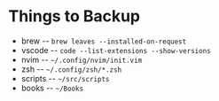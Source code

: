 # Things to Backup

- brew -- `brew leaves --installed-on-request`
- vscode -- `code --list-extensions --show-versions`
- nvim -- `~/.config/nvim/init.vim`
- zsh -- `~/.config/zsh/*.zsh`
- scripts -- `~/src/scripts`
- books -- `~/Books`
